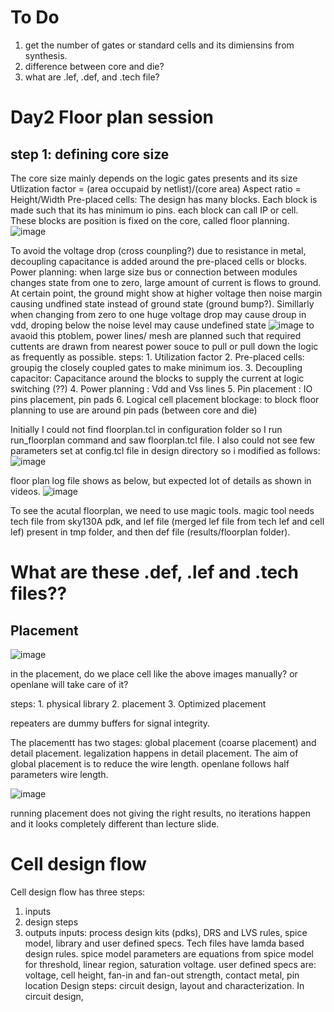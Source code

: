 # To Do
1. get the number of gates or standard cells and its dimiensins from synthesis.
2. difference between core and die?
3. what are .lef, .def, and .tech file?

# Day2 Floor plan session

## step 1: defining core size
The core size mainly depends on the logic gates presents and its size
Utlization factor = (area occupaid by netlist)/(core area)
Aspect ratio = Height/Width
Pre-placed cells: The design has many blocks. Each block is made such that its has minimum io pins. each block can call IP or cell. These blocks are position is fixed on the core, called floor planning.
![image](https://github.com/RajuMachupalli/openlane_test/assets/52839597/4cac7f4a-5496-4353-bdef-742a54f2d785)

To avoid the voltage drop (cross counpling?) due to resistance in metal, decoupling capacitance is added around the pre-placed cells or blocks.
Power planning: when large size bus or connection between modules changes state from one to zero, large amount of current is flows to ground. At certain point, the ground might show at higher voltage then noise margin causing undfined state instead of ground state (ground bump?). Simillarly when changing from zero to one huge voltage drop may cause droup in vdd, droping below the noise level may cause undefined state
![image](https://github.com/RajuMachupalli/openlane_test/assets/52839597/98bd545c-1c63-46ca-b069-8b00d424d168)
to avaoid this ptoblem, power lines/ mesh are planned such that required cuttents are drawn from nearest power souce to pull or pull down the logic as frequently as possible.
steps: 1. Utilization factor
        2. Pre-placed cells: groupig the closely coupled gates to make minimum ios.
        3. Decoupling capacitor: Capacitance around the blocks to supply the current at logic switching (??)
        4. Power planning : Vdd and Vss lines
        5. Pin placement : IO pins placement, pin pads
        6. Logical cell placement blockage: to block floor planning to use are around pin pads (between core and die)
        
Initially I could not find floorplan.tcl in configuration folder so I run run_floorplan command and saw floorplan.tcl file.
I also could not see few parameters set at config.tcl file in design directory so i modified as follows:
![image](https://github.com/RajuMachupalli/openlane_test/assets/52839597/a41de427-7c25-47bb-bdc7-1814f8e021cb)

floor plan log file shows as below, but expected lot of details as shown in videos.
![image](https://github.com/RajuMachupalli/openlane_test/assets/52839597/87cb8c03-e2ea-4b42-b6b4-38301166a0ea)

To see the acutal floorplan, we need to use magic tools. magic tool needs tech file from sky130A pdk, and lef file (merged lef file from tech lef and cell lef) present in tmp folder, and then def file (results/floorplan folder).
# What are these .def, .lef and .tech files??
## Placement
![image](https://github.com/RajuMachupalli/openlane_test/assets/52839597/abf20ad4-4487-4d30-91ed-f5f294103fd1)

in the placement, do we place cell like the above images manually? or openlane will take care of it?

steps:
        1. physical library
        2. placement
        3. Optimized placement
        
 repeaters are dummy buffers for signal integrity.
 
 The placementt has two stages: global placement (coarse placement) and detail placement. legalization happens in detail placement. The aim of global placement is to reduce the wire length. openlane follows half parameters wire length.
 
 ![image](https://github.com/RajuMachupalli/openlane_test/assets/52839597/7bae06ee-a00c-4a7a-babf-714e95a0438d)

running placement does not giving the right results, no iterations happen and it looks completely different than lecture slide.

# Cell design flow
Cell design flow has three steps:
1. inputs
2. design steps
3. outputs
inputs: process design kits (pdks), DRS and LVS rules, spice model, library and user defined specs. Tech files have lamda based design rules. spice model parameters are equations from spice model for threshold, linear region, saturation voltage. user defined specs are: voltage, cell height, fan-in and fan-out strength, contact metal, pin location
Design steps: circuit design, layout and characterization. In circuit design, 
